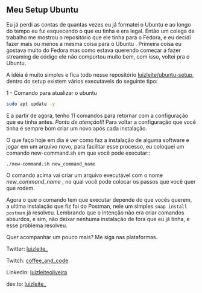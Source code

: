 ## Meu Setup Ubuntu

Eu já perdi as contas de quantas vezes eu já formatei o Ubuntu e ao longo do tempo eu fui esquecendo o que eu tinha e era legal.
Então um colega de trabalho me mostrou o repositório que ele tinha para o Fedora, e eu decidi fazer mais ou menos a mesma coisa para
o Ubuntu . Primeira coisa eu gostava muito do Fedora mas como estava querendo começar a fazer streaming de código ele não comportou 
muito bem, com isso, voltei pra o Ubuntu.

A idéia é muito simples e fica todo nesse repositório [luizleite/ubuntu-setup](https://github.com/luizleite-hotmart/ubuntu-setup), 
dentro do setup existem  vários executaveis do seguinte tipo:

 1 - Comando para atualizar o ubuntu 
```bash
sudo apt update -y
```

E a partir de agora, tenho 11 comandos para retornar com a configuração que eu tinha antes.
_Ponto de atenção!!!_ Para voltar a configuração que você tinha é sempre bom criar um novo após cada instalação.

O que faço hoje em dia é ver como faz a instalação de alguma software e jogar em um arquivo novo, para facilitar esse processo, eu 
coloquei um comando new-command.sh em que você pode executar::

`./new-command.sh new_command_name`

O comando acima vai criar um arquivo executável com o nome _new_command_name_ , no qual você pode colocar os passos que você quer que rodem.

Agora o que o comando tem que executar depende do que vocês querem, a ultima instalação que fiz foi do Postman, nele um simples `snap install postman` já resolveu.
Lembrando que o intenção não era criar comandos absurdos, e sim, não deixar nenhuma instalação de fora que eu já tinha, e esse problema resolveu.

Quer acompanhar um pouco mais? Me siga nas plataformas.

Twitter: [luizleite_](https://twitter.com/luizleite_)

Twitch: [coffee_and_code](https://www.twitch.tv/coffee_and_code)

Linkedin: [luizleiteoliveira](https://www.linkedin.com/in/luizleiteoliveira/)

dev.to: [luizleite_](https://dev.to/luizleite_)